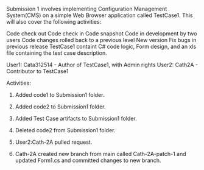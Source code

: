 Submission 1 involves implementing Configuration Management System(CMS) on a simple Web Browser application called TestCase1. This will also cover the following activities:

Code check out
Code check in
Code snapshot
Code in development by two users
Code changes rolled back to a previous level
New version
Fix bugs in previous release
TestCase1 containt C# code logic, Form design, and an xls file containing the test case description.

User1: Cata312514 - Author of TestCase1, with Admin rights 
User2: Cath2A - Contributor to TestCase1

Activities:

1. Added code1 to Submission1 folder.

2. Added code2 to Submission1 folder.

3. Added Test Case artifacts to Submission1 folder.

4. Deleted code2 from Submission1 folder.

5. User2:Cath-2A pulled request.

6. Cath-2A created new branch from main called Cath-2A-patch-1 and updated Form1.cs and committed changes to new branch. 
